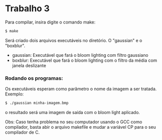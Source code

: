 # Trabalho 3

   Para compilar, insira digite o comando make:
  ```bash
  $ make
  ```
  Será criado dois arquivos executáveis no diretório. O "gaussian" e o "boxblur".
  
  * gaussian: Executável que fará o bloom lighting com filtro gaussiano
  * boxblur: Executável que fará o bloom lighting com o filtro da média com janela deslizante

### Rodando os programas:
  Os executáveis esperam como parâmetro o nome da imagem a ser tratada. Exemplo:
  ```bash
  $ ./gaussian minha-imagem.bmp
  ```

  o resultado será uma imagem de saída com o bloom light aplicado.

  Obs: Caso tenha problema no seu computador usando o GCC como compilador, basta abir o arquivo makefile e mudar a variável CP para o seu compilador de C.
